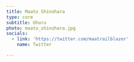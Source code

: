 ```yaml
---
title: Maato Shinohara
type: core
subtitle: Uhuru
photo: maato_shinohara.jpg
socials:
  - link: 'https://twitter.com/maatrailblazer'
    name: Twitter

---
```


